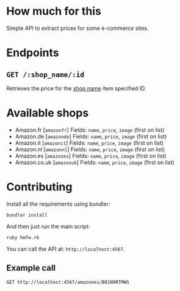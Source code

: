 How much for this
=================

Simple API to extract prices for some e-commerce sites.

# Endpoints

## `GET /:shop_name/:id`

Retrieves the price for the [shop name](#available-shops) item specified ID.

# Available shops

- Amazon.fr [`amazonfr`]
  Fields: `name`, `price`, `image` (first on list)
- Amazon.de [`amazonde`]
  Fields: `name`, `price`, `image` (first on list)
- Amazon.it [`amazonit`]
  Fields: `name`, `price`, `image` (first on list)
- Amazon.nl [`amazonnl`]
  Fields: `name`, `price`, `image` (first on list)
- Amazon.es [`amazones`]
  Fields: `name`, `price`, `image` (first on list)
- Amazon.co.uk [`amazonuk`]
  Fields: `name`, `price`, `image` (first on list)

# Contributing

Install all the requirements using bundler:

```
bundler install
```

And then just run the main script:

```
ruby hmfw.rb
```

You can call the API at: `http://localhost:4567`.


## Example call

```
GET http://localhost:4567/amazones/B01N9RTMWS


```
